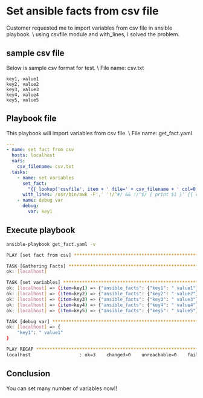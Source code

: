 # Set ansible facts from csv file
Customer requested me to import variables from csv file in ansible playbook. \\
using csvfile module and with_lines, I solved the problem.

## sample csv file
Below is sample csv format for test. \\
File name: csv.txt
``` 
key1, value1
key2, value2
key3, value3
key4, value4
key5, value5
```

## Playbook file
This playbook will import variables from csv file. \\
File name: get_fact.yaml
``` yaml
---
- name: set fact from csv
  hosts: localhost
  vars:
    csv_filename: csv.txt
  tasks:
    - name: set variables
      set_fact:
        "{{ lookup('csvfile', item + ' file=' + csv_filename + ' col=0 delimiter=,') }}": "{{ lookup('csvfile', item + ' file=' + csv_filename + ' col=1 delimiter=,') }}"
      with_lines: /usr/bin/awk -F',' '!/^#/ && !/^$/ { print $1 }' {{ csv_filename}}
    - name: debug var
      debug:
        var: key1
```

## Execute playbook
``` sh
ansible-playbook get_fact.yaml -v

PLAY [set fact from csv] *********************************************************************************************************************************************************

TASK [Gathering Facts] ***********************************************************************************************************************************************************
ok: [localhost]

TASK [set variables] *************************************************************************************************************************************************************
ok: [localhost] => (item=key1) => {"ansible_facts": {"key1": " value1"}, "ansible_facts_cacheable": false, "changed": false, "item": "key1"}
ok: [localhost] => (item=key2) => {"ansible_facts": {"key2": " value2"}, "ansible_facts_cacheable": false, "changed": false, "item": "key2"}
ok: [localhost] => (item=key3) => {"ansible_facts": {"key3": " value3"}, "ansible_facts_cacheable": false, "changed": false, "item": "key3"}
ok: [localhost] => (item=key4) => {"ansible_facts": {"key4": " value4"}, "ansible_facts_cacheable": false, "changed": false, "item": "key4"}
ok: [localhost] => (item=key5) => {"ansible_facts": {"key5": " value5"}, "ansible_facts_cacheable": false, "changed": false, "item": "key5"}

TASK [debug var] *****************************************************************************************************************************************************************
ok: [localhost] => {
    "key1": " value1"
}

PLAY RECAP ***********************************************************************************************************************************************************************
localhost                  : ok=3    changed=0    unreachable=0    failed=0
```

## Conclusion
You can set many number of variables now!!
